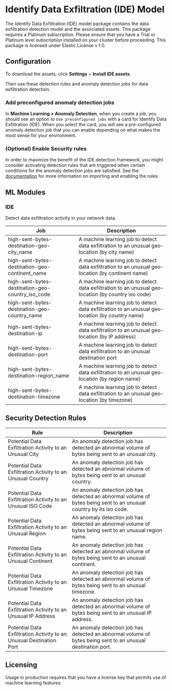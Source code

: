 # Identify Data Exfiltration (IDE) Model

The Identify Data Exfiltration (IDE) model package contains the data exfiltration detection model and the associated assets. This package requires a Platinum subscription. Please ensure that you have a Trial or Platinum level subscription installed on your cluster before proceeding. This package is licensed under Elastic License v 1.0.

## Configuration

To download the assets, click **Settings** > **Install IDE assets**. 

Then use these detection rules and anomaly detection jobs for data exfiltration detection.

### Add preconfigured anomaly detection jobs

In **Machine Learning > Anomaly Detection**, when you create a job, you should see an option to `Use preconfigured jobs` with a card for Identify Data Exfiltration (IDE). When you select the card, you will see a pre-configured anomaly detection job that you can enable depending on what makes the most sense for your environment.

### (Optional) Enable Security rules

In order to maximize the benefit of the IDE detection framework, you might consider activating detection rules that are triggered when certain conditions for the anomaly detection jobs are satisfied. See the [documentation](https://www.elastic.co/guide/en/security/current/detection-engine-overview.html) for more information on importing and enabling the rules.

## ML Modules

### IDE

Detect data exfiltration activity in your network data.

| Job | Description |
|---|---|
| high-sent-bytes-destination-geo-city_name | A machine learning job to detect data exfiltration to an unusual geo-location (by city name) | 
| high-sent-bytes-destination-geo-continent_name | A machine learning job to detect data exfiltration to an unusual geo-location (by continent name) |
| high-sent-bytes-destination-geo-country_iso_code | A machine learning job to detect data exfiltration to an unusual geo-location (by country iso code) |
| high-sent-bytes-destination-geo-country_name | A machine learning job to detect data exfiltration to an unusual geo-location (by country name) |
| high-sent-bytes-destination-ip | A machine learning job to detect data exfiltration to an unusual geo-location (by IP address) |
| high-sent-bytes-destination-port | A machine learning job to detect data exfiltration to an unusual destination port |
| high-sent-bytes-destination-region_name | A machine learning job to detect data exfiltration to an unusual geo-location (by region name) |
| high-sent-bytes-destination-timezone | A machine learning job to detect data exfiltration to an unusual geo-location (by timezone) |

## Security Detection Rules

| Rule | Description |
|---|---|
| Potential Data Exfiltration Activity to an Unusual City | An anomaly detection job has detected an abnormal volume of bytes being sent to an unusual city.|
| Potential Data Exfiltration Activity to an Unusual Country | An anomaly detection job has detected an abnormal volume of bytes being sent to an unusual country.|
| Potential Data Exfiltration Activity to an Unusual ISO Code | An anomaly detection job has detected an abnormal volume of bytes being sent to an unusual country by its iso code.|
| Potential Data Exfiltration Activity to an Unusual Region | An anomaly detection job has detected an abnormal volume of bytes being sent to an unusual region name.|
| Potential Data Exfiltration Activity to an Unusual Continent | An anomaly detection job has detected an abnormal volume of bytes being sent to an unusual continent.|
| Potential Data Exfiltration Activity to an Unusual Timezone | An anomaly detection job has detected an abnormal volume of bytes being sent to an unusual timezone.|
| Potential Data Exfiltration Activity to an Unusual IP Address | An anomaly detection job has detected an abnormal volume of bytes being sent to an unusual IP address.|
| Potential Data Exfiltration Activity to an Unusual Destination Port | An anomaly detection job has detected an abnormal volume of bytes being sent to an unusual destination port.|

## Licensing
Usage in production requires that you have a license key that permits use of machine learning features.

